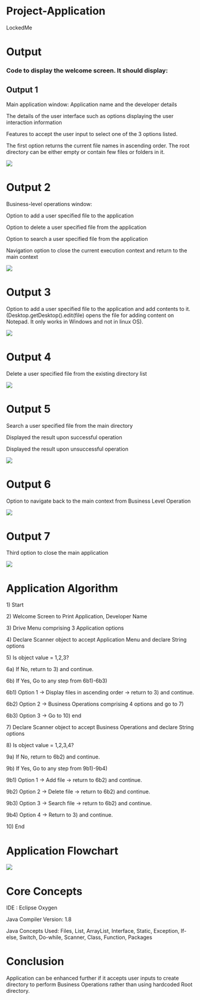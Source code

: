 # Project-Application
LockedMe
<h1>Output</h1>
<h3>Code to display the welcome screen. It should display:</h3>
<h2>Output 1</h2>
<p>Main application window: Application name and the developer details</p>
<p>The details of the user interface such as options displaying the user interaction information</p>
<p>Features to accept the user input to select one of the 3 options listed.</p>
<p>The first option returns the current file names in ascending order. The root directory can be either empty or contain few files or folders in it.</p>
<img src="Images/1.PNG">
<h1>Output 2</h1>
<p>Business-level operations window:</p>
<p>Option to add a user specified file to the application</p>
<p>Option to delete a user specified file from the application</p>
<p>Option to search a user specified file from the application</p>
<p>Navigation option to close the current execution context and return to the main context</p>
<img src="Images/2.PNG">
<h1>Output 3</h1>
<p>Option to add a user specified file to the application and add contents to it.(Desktop.getDesktop().edit(file) opens the file for adding content on Notepad. It only works in Windows and not in linux OS).</p>
<img src="Images/3.PNG">
<h1>Output 4</h1>
<p>Delete a user specified file from the existing directory list</p>
<img src="Images/4.PNG">
<h1>Output 5</h1>
<p>Search a user specified file from the main directory</p>
<p>Displayed the result upon successful operation</p>
<p>Displayed the result upon unsuccessful operation</p>
<img src="Images/5.PNG">
<h1>Output 6</h1>
<p>Option to navigate back to the main context from Business Level Operation</p>
<img src="Images/6.PNG">
<h1>Output 7</h1>
<p>Third option to close the main application</p>
<img src="Images/7.PNG">
<h1>Application Algorithm</h1>
<p>1) Start</p>
<p>2) Welcome Screen to Print Application, Developer Name</p>
<p>3) Drive Menu comprising 3 Application options </p>
<p>4) Declare Scanner object to accept Application Menu  and declare String options </p>
<p>5) Is object value = 1,2,3?</p>
<p>6a) If No, return to 3) and continue.</p>
<p>6b) If Yes, Go to any step from 6b1)-6b3)</p>
<p>   6b1) Option 1 -> Display files in ascending order -> return to 3) and continue.</p>
<p>  6b2) Option 2 -> Business Operations comprising 4 options and go to 7)</p>
<p>  6b3) Option 3 -> Go to 10) end</p>
<p>7) Declare Scanner object to accept Business  Operations  and declare String options </p>
<p>8) Is object value = 1,2,3,4?</p>
<p>9a) If No, return to 6b2) and continue.</p>
<p>9b) If Yes, Go to any step from 9b1)-9b4)</p>
<p>   9b1) Option 1 -> Add file -> return to 6b2) and continue.</p>
<p>   9b2) Option 2 -> Delete file -> return to 6b2) and continue.</p>
<p>   9b3) Option 3 -> Search file -> return to 6b2) and continue.</p>
<p>   9b4) Option 4 -> Return to 3) and continue.</p>
<p>10) End</p>
<h1>Application Flowchart</h1>
<img src="Flowchart.PNG">
<h1>Core Concepts</h1>
<p>IDE : Eclipse Oxygen</p>
<p>Java Compiler Version: 1.8</p>
<p>Java Concepts Used: Files, List, ArrayList, Interface, Static, Exception, If-else, Switch, Do-while, Scanner, Class, Function, Packages</p>
<h1>Conclusion</h1>
<p>Application can be enhanced further if it accepts user inputs to create directory to perform Business Operations rather than using hardcoded Root directory.</p>
